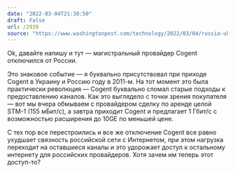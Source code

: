 ```yaml
---
date: "2022-03-04T21:30:50"
draft: False
url: /2939
source: "https://www.washingtonpost.com/technology/2022/03/04/russia-ukraine-internet-cogent-cutoff/"
---
```


Ok, давайте напишу и тут — магистральный провайдер Cogent отключился от России. 

Это знаковое событие — я буквально присутствовал при приходе Cogent в Украину и Россию году в 2011-м. На тот момент это была практически революция — Cogent буквально сломал старые подходы к предоставлению каналов. Как это выглядело с точки зрения покупателя — вот мы вчера обмываем с провайдером сделку по аренде целой STM-1 (155 мБит/с), а завтра приходит Cogent и предлагает 1 Гбит/с с возможностью расширения до 10GE по меньшей цене. 

С тех пор все перестроились и все же отключение Cogent все равно ухудшает связность российской сети с Интернетом, при этом нагрузка переходит на оставшиеся каналы и это удорожает доступ к остальному интернету для российских провайдеров. Хотя зачем им теперь этот доступ-то?
